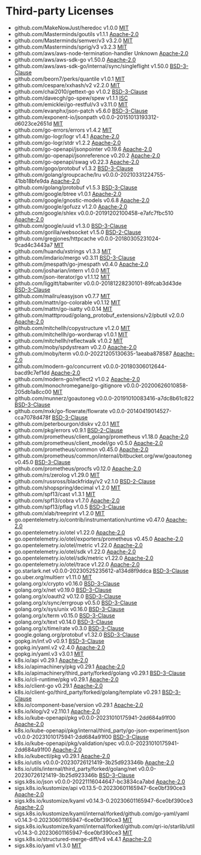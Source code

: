 # Third-party Licenses

- github.com/MakeNowJust/heredoc v1.0.0 [MIT](https://github.com/MakeNowJust/heredoc/blob/v1.0.0/LICENSE)
- github.com/Masterminds/goutils v1.1.1 [Apache-2.0](https://github.com/Masterminds/goutils/blob/v1.1.1/LICENSE.txt)
- github.com/Masterminds/semver/v3 v3.2.0 [MIT](https://github.com/Masterminds/semver/blob/v3.2.0/LICENSE.txt)
- github.com/Masterminds/sprig/v3 v3.2.3 [MIT](https://github.com/Masterminds/sprig/blob/v3.2.3/LICENSE.txt)
- github.com/aws/aws-node-termination-handler Unknown [Apache-2.0](https://github.com/aws/aws-node-termination-handler/blob/HEAD/LICENSE)
- github.com/aws/aws-sdk-go v1.50.0 [Apache-2.0](https://github.com/aws/aws-sdk-go/blob/v1.50.0/LICENSE.txt)
- github.com/aws/aws-sdk-go/internal/sync/singleflight v1.50.0 [BSD-3-Clause](https://github.com/aws/aws-sdk-go/blob/v1.50.0/internal/sync/singleflight/LICENSE)
- github.com/beorn7/perks/quantile v1.0.1 [MIT](https://github.com/beorn7/perks/blob/v1.0.1/LICENSE)
- github.com/cespare/xxhash/v2 v2.2.0 [MIT](https://github.com/cespare/xxhash/blob/v2.2.0/LICENSE.txt)
- github.com/chai2010/gettext-go v1.0.2 [BSD-3-Clause](https://github.com/chai2010/gettext-go/blob/v1.0.2/LICENSE)
- github.com/davecgh/go-spew/spew v1.1.1 [ISC](https://github.com/davecgh/go-spew/blob/v1.1.1/LICENSE)
- github.com/emicklei/go-restful/v3 v3.11.0 [MIT](https://github.com/emicklei/go-restful/blob/v3.11.0/LICENSE)
- github.com/evanphx/json-patch v5.6.0 [BSD-3-Clause](https://github.com/evanphx/json-patch/blob/v5.6.0/LICENSE)
- github.com/exponent-io/jsonpath v0.0.0-20151013193312-d6023ce2651d [MIT](https://github.com/exponent-io/jsonpath/blob/d6023ce2651d/LICENSE)
- github.com/go-errors/errors v1.4.2 [MIT](https://github.com/go-errors/errors/blob/v1.4.2/LICENSE.MIT)
- github.com/go-logr/logr v1.4.1 [Apache-2.0](https://github.com/go-logr/logr/blob/v1.4.1/LICENSE)
- github.com/go-logr/stdr v1.2.2 [Apache-2.0](https://github.com/go-logr/stdr/blob/v1.2.2/LICENSE)
- github.com/go-openapi/jsonpointer v0.19.6 [Apache-2.0](https://github.com/go-openapi/jsonpointer/blob/v0.19.6/LICENSE)
- github.com/go-openapi/jsonreference v0.20.2 [Apache-2.0](https://github.com/go-openapi/jsonreference/blob/v0.20.2/LICENSE)
- github.com/go-openapi/swag v0.22.3 [Apache-2.0](https://github.com/go-openapi/swag/blob/v0.22.3/LICENSE)
- github.com/gogo/protobuf v1.3.2 [BSD-3-Clause](https://github.com/gogo/protobuf/blob/v1.3.2/LICENSE)
- github.com/golang/groupcache/lru v0.0.0-20210331224755-41bb18bfe9da [Apache-2.0](https://github.com/golang/groupcache/blob/41bb18bfe9da/LICENSE)
- github.com/golang/protobuf v1.5.3 [BSD-3-Clause](https://github.com/golang/protobuf/blob/v1.5.3/LICENSE)
- github.com/google/btree v1.0.1 [Apache-2.0](https://github.com/google/btree/blob/v1.0.1/LICENSE)
- github.com/google/gnostic-models v0.6.8 [Apache-2.0](https://github.com/google/gnostic-models/blob/v0.6.8/LICENSE)
- github.com/google/gofuzz v1.2.0 [Apache-2.0](https://github.com/google/gofuzz/blob/v1.2.0/LICENSE)
- github.com/google/shlex v0.0.0-20191202100458-e7afc7fbc510 [Apache-2.0](https://github.com/google/shlex/blob/e7afc7fbc510/COPYING)
- github.com/google/uuid v1.3.0 [BSD-3-Clause](https://github.com/google/uuid/blob/v1.3.0/LICENSE)
- github.com/gorilla/websocket v1.5.0 [BSD-2-Clause](https://github.com/gorilla/websocket/blob/v1.5.0/LICENSE)
- github.com/gregjones/httpcache v0.0.0-20180305231024-9cad4c3443a7 [MIT](https://github.com/gregjones/httpcache/blob/9cad4c3443a7/LICENSE.txt)
- github.com/huandu/xstrings v1.3.3 [MIT](https://github.com/huandu/xstrings/blob/v1.3.3/LICENSE)
- github.com/imdario/mergo v0.3.11 [BSD-3-Clause](https://github.com/imdario/mergo/blob/v0.3.11/LICENSE)
- github.com/jmespath/go-jmespath v0.4.0 [Apache-2.0](https://github.com/jmespath/go-jmespath/blob/v0.4.0/LICENSE)
- github.com/josharian/intern v1.0.0 [MIT](https://github.com/josharian/intern/blob/v1.0.0/license.md)
- github.com/json-iterator/go v1.1.12 [MIT](https://github.com/json-iterator/go/blob/v1.1.12/LICENSE)
- github.com/liggitt/tabwriter v0.0.0-20181228230101-89fcab3d43de [BSD-3-Clause](https://github.com/liggitt/tabwriter/blob/89fcab3d43de/LICENSE)
- github.com/mailru/easyjson v0.7.7 [MIT](https://github.com/mailru/easyjson/blob/v0.7.7/LICENSE)
- github.com/mattn/go-colorable v0.1.12 [MIT](https://github.com/mattn/go-colorable/blob/v0.1.12/LICENSE)
- github.com/mattn/go-isatty v0.0.14 [MIT](https://github.com/mattn/go-isatty/blob/v0.0.14/LICENSE)
- github.com/matttproud/golang_protobuf_extensions/v2/pbutil v2.0.0 [Apache-2.0](https://github.com/matttproud/golang_protobuf_extensions/blob/v2.0.0/LICENSE)
- github.com/mitchellh/copystructure v1.2.0 [MIT](https://github.com/mitchellh/copystructure/blob/v1.2.0/LICENSE)
- github.com/mitchellh/go-wordwrap v1.0.1 [MIT](https://github.com/mitchellh/go-wordwrap/blob/v1.0.1/LICENSE.md)
- github.com/mitchellh/reflectwalk v1.0.2 [MIT](https://github.com/mitchellh/reflectwalk/blob/v1.0.2/LICENSE)
- github.com/moby/spdystream v0.2.0 [Apache-2.0](https://github.com/moby/spdystream/blob/v0.2.0/LICENSE)
- github.com/moby/term v0.0.0-20221205130635-1aeaba878587 [Apache-2.0](https://github.com/moby/term/blob/1aeaba878587/LICENSE)
- github.com/modern-go/concurrent v0.0.0-20180306012644-bacd9c7ef1dd [Apache-2.0](https://github.com/modern-go/concurrent/blob/bacd9c7ef1dd/LICENSE)
- github.com/modern-go/reflect2 v1.0.2 [Apache-2.0](https://github.com/modern-go/reflect2/blob/v1.0.2/LICENSE)
- github.com/monochromegane/go-gitignore v0.0.0-20200626010858-205db1a8cc00 [MIT](https://github.com/monochromegane/go-gitignore/blob/205db1a8cc00/LICENSE)
- github.com/munnerz/goautoneg v0.0.0-20191010083416-a7dc8b61c822 [BSD-3-Clause](https://github.com/munnerz/goautoneg/blob/a7dc8b61c822/LICENSE)
- github.com/mxk/go-flowrate/flowrate v0.0.0-20140419014527-cca7078d478f [BSD-3-Clause](https://github.com/mxk/go-flowrate/blob/cca7078d478f/LICENSE)
- github.com/peterbourgon/diskv v2.0.1 [MIT](https://github.com/peterbourgon/diskv/blob/v2.0.1/LICENSE)
- github.com/pkg/errors v0.9.1 [BSD-2-Clause](https://github.com/pkg/errors/blob/v0.9.1/LICENSE)
- github.com/prometheus/client_golang/prometheus v1.18.0 [Apache-2.0](https://github.com/prometheus/client_golang/blob/v1.18.0/LICENSE)
- github.com/prometheus/client_model/go v0.5.0 [Apache-2.0](https://github.com/prometheus/client_model/blob/v0.5.0/LICENSE)
- github.com/prometheus/common v0.45.0 [Apache-2.0](https://github.com/prometheus/common/blob/v0.45.0/LICENSE)
- github.com/prometheus/common/internal/bitbucket.org/ww/goautoneg v0.45.0 [BSD-3-Clause](https://github.com/prometheus/common/blob/v0.45.0/internal/bitbucket.org/ww/goautoneg/README.txt)
- github.com/prometheus/procfs v0.12.0 [Apache-2.0](https://github.com/prometheus/procfs/blob/v0.12.0/LICENSE)
- github.com/rs/zerolog v1.29.0 [MIT](https://github.com/rs/zerolog/blob/v1.29.0/LICENSE)
- github.com/russross/blackfriday/v2 v2.1.0 [BSD-2-Clause](https://github.com/russross/blackfriday/blob/v2.1.0/LICENSE.txt)
- github.com/shopspring/decimal v1.2.0 [MIT](https://github.com/shopspring/decimal/blob/v1.2.0/LICENSE)
- github.com/spf13/cast v1.3.1 [MIT](https://github.com/spf13/cast/blob/v1.3.1/LICENSE)
- github.com/spf13/cobra v1.7.0 [Apache-2.0](https://github.com/spf13/cobra/blob/v1.7.0/LICENSE.txt)
- github.com/spf13/pflag v1.0.5 [BSD-3-Clause](https://github.com/spf13/pflag/blob/v1.0.5/LICENSE)
- github.com/xlab/treeprint v1.2.0 [MIT](https://github.com/xlab/treeprint/blob/v1.2.0/LICENSE)
- go.opentelemetry.io/contrib/instrumentation/runtime v0.47.0 [Apache-2.0](https://github.com/open-telemetry/opentelemetry-go-contrib/blob/instrumentation/runtime/v0.47.0/instrumentation/runtime/LICENSE)
- go.opentelemetry.io/otel v1.22.0 [Apache-2.0](https://github.com/open-telemetry/opentelemetry-go/blob/v1.22.0/LICENSE)
- go.opentelemetry.io/otel/exporters/prometheus v0.45.0 [Apache-2.0](https://github.com/open-telemetry/opentelemetry-go/blob/exporters/prometheus/v0.45.0/exporters/prometheus/LICENSE)
- go.opentelemetry.io/otel/metric v1.22.0 [Apache-2.0](https://github.com/open-telemetry/opentelemetry-go/blob/metric/v1.22.0/metric/LICENSE)
- go.opentelemetry.io/otel/sdk v1.22.0 [Apache-2.0](https://github.com/open-telemetry/opentelemetry-go/blob/sdk/v1.22.0/sdk/LICENSE)
- go.opentelemetry.io/otel/sdk/metric v1.22.0 [Apache-2.0](https://github.com/open-telemetry/opentelemetry-go/blob/sdk/metric/v1.22.0/sdk/metric/LICENSE)
- go.opentelemetry.io/otel/trace v1.22.0 [Apache-2.0](https://github.com/open-telemetry/opentelemetry-go/blob/trace/v1.22.0/trace/LICENSE)
- go.starlark.net v0.0.0-20230525235612-a134d8f9ddca [BSD-3-Clause](https://github.com/google/starlark-go/blob/a134d8f9ddca/LICENSE)
- go.uber.org/multierr v1.11.0 [MIT](https://github.com/uber-go/multierr/blob/v1.11.0/LICENSE.txt)
- golang.org/x/crypto v0.16.0 [BSD-3-Clause](https://cs.opensource.google/go/x/crypto/+/v0.16.0:LICENSE)
- golang.org/x/net v0.19.0 [BSD-3-Clause](https://cs.opensource.google/go/x/net/+/v0.19.0:LICENSE)
- golang.org/x/oauth2 v0.12.0 [BSD-3-Clause](https://cs.opensource.google/go/x/oauth2/+/v0.12.0:LICENSE)
- golang.org/x/sync/errgroup v0.5.0 [BSD-3-Clause](https://cs.opensource.google/go/x/sync/+/v0.5.0:LICENSE)
- golang.org/x/sys/unix v0.16.0 [BSD-3-Clause](https://cs.opensource.google/go/x/sys/+/v0.16.0:LICENSE)
- golang.org/x/term v0.15.0 [BSD-3-Clause](https://cs.opensource.google/go/x/term/+/v0.15.0:LICENSE)
- golang.org/x/text v0.14.0 [BSD-3-Clause](https://cs.opensource.google/go/x/text/+/v0.14.0:LICENSE)
- golang.org/x/time/rate v0.3.0 [BSD-3-Clause](https://cs.opensource.google/go/x/time/+/v0.3.0:LICENSE)
- google.golang.org/protobuf v1.32.0 [BSD-3-Clause](https://github.com/protocolbuffers/protobuf-go/blob/v1.32.0/LICENSE)
- gopkg.in/inf.v0 v0.9.1 [BSD-3-Clause](https://github.com/go-inf/inf/blob/v0.9.1/LICENSE)
- gopkg.in/yaml.v2 v2.4.0 [Apache-2.0](https://github.com/go-yaml/yaml/blob/v2.4.0/LICENSE)
- gopkg.in/yaml.v3 v3.0.1 [MIT](https://github.com/go-yaml/yaml/blob/v3.0.1/LICENSE)
- k8s.io/api v0.29.1 [Apache-2.0](https://github.com/kubernetes/api/blob/v0.29.1/LICENSE)
- k8s.io/apimachinery/pkg v0.29.1 [Apache-2.0](https://github.com/kubernetes/apimachinery/blob/v0.29.1/LICENSE)
- k8s.io/apimachinery/third_party/forked/golang v0.29.1 [BSD-3-Clause](https://github.com/kubernetes/apimachinery/blob/v0.29.1/third_party/forked/golang/LICENSE)
- k8s.io/cli-runtime/pkg v0.29.1 [Apache-2.0](https://github.com/kubernetes/cli-runtime/blob/v0.29.1/LICENSE)
- k8s.io/client-go v0.29.1 [Apache-2.0](https://github.com/kubernetes/client-go/blob/v0.29.1/LICENSE)
- k8s.io/client-go/third_party/forked/golang/template v0.29.1 [BSD-3-Clause](https://github.com/kubernetes/client-go/blob/v0.29.1/third_party/forked/golang/LICENSE)
- k8s.io/component-base/version v0.29.1 [Apache-2.0](https://github.com/kubernetes/component-base/blob/v0.29.1/LICENSE)
- k8s.io/klog/v2 v2.110.1 [Apache-2.0](https://github.com/kubernetes/klog/blob/v2.110.1/LICENSE)
- k8s.io/kube-openapi/pkg v0.0.0-20231010175941-2dd684a91f00 [Apache-2.0](https://github.com/kubernetes/kube-openapi/blob/2dd684a91f00/LICENSE)
- k8s.io/kube-openapi/pkg/internal/third_party/go-json-experiment/json v0.0.0-20231010175941-2dd684a91f00 [BSD-3-Clause](https://github.com/kubernetes/kube-openapi/blob/2dd684a91f00/pkg/internal/third_party/go-json-experiment/json/LICENSE)
- k8s.io/kube-openapi/pkg/validation/spec v0.0.0-20231010175941-2dd684a91f00 [Apache-2.0](https://github.com/kubernetes/kube-openapi/blob/2dd684a91f00/pkg/validation/spec/LICENSE)
- k8s.io/kubectl/pkg v0.29.1 [Apache-2.0](https://github.com/kubernetes/kubectl/blob/v0.29.1/LICENSE)
- k8s.io/utils v0.0.0-20230726121419-3b25d923346b [Apache-2.0](https://github.com/kubernetes/utils/blob/3b25d923346b/LICENSE)
- k8s.io/utils/internal/third_party/forked/golang/net v0.0.0-20230726121419-3b25d923346b [BSD-3-Clause](https://github.com/kubernetes/utils/blob/3b25d923346b/internal/third_party/forked/golang/LICENSE)
- sigs.k8s.io/json v0.0.0-20221116044647-bc3834ca7abd [Apache-2.0](https://github.com/kubernetes-sigs/json/blob/bc3834ca7abd/LICENSE)
- sigs.k8s.io/kustomize/api v0.13.5-0.20230601165947-6ce0bf390ce3 [Apache-2.0](https://github.com/kubernetes-sigs/kustomize/blob/6ce0bf390ce3/api/LICENSE)
- sigs.k8s.io/kustomize/kyaml v0.14.3-0.20230601165947-6ce0bf390ce3 [Apache-2.0](https://github.com/kubernetes-sigs/kustomize/blob/6ce0bf390ce3/kyaml/LICENSE)
- sigs.k8s.io/kustomize/kyaml/internal/forked/github.com/go-yaml/yaml v0.14.3-0.20230601165947-6ce0bf390ce3 [MIT](https://github.com/kubernetes-sigs/kustomize/blob/6ce0bf390ce3/kyaml/internal/forked/github.com/go-yaml/yaml/LICENSE)
- sigs.k8s.io/kustomize/kyaml/internal/forked/github.com/qri-io/starlib/util v0.14.3-0.20230601165947-6ce0bf390ce3 [MIT](https://github.com/kubernetes-sigs/kustomize/blob/6ce0bf390ce3/kyaml/internal/forked/github.com/qri-io/starlib/util/LICENSE)
- sigs.k8s.io/structured-merge-diff/v4 v4.4.1 [Apache-2.0](https://github.com/kubernetes-sigs/structured-merge-diff/blob/v4.4.1/LICENSE)
- sigs.k8s.io/yaml v1.3.0 [MIT](https://github.com/kubernetes-sigs/yaml/blob/v1.3.0/LICENSE)
